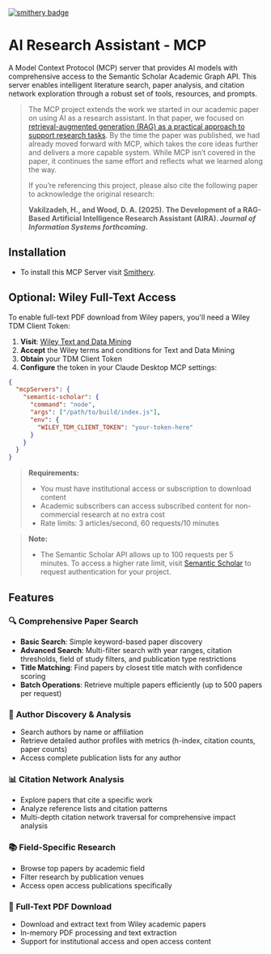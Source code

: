 [![smithery badge](https://smithery.ai/badge/@hamid-vakilzadeh/mcpsemanticscholar)](https://smithery.ai/server/@hamid-vakilzadeh/mcpsemanticscholar)

# AI Research Assistant - MCP

A Model Context Protocol (MCP) server that provides AI models with comprehensive access to the Semantic Scholar Academic Graph API. This server enables intelligent literature search, paper analysis, and citation network exploration through a robust set of tools, resources, and prompts.

> The MCP project extends the work we started in our academic paper on using AI as a research assistant. In that paper, we focused on [retrieval-augmented generation (RAG) as a practical approach to support research tasks](http://lit-review-assistant.streamlit.app/). By the time the paper was published, we had already moved forward with MCP, which takes the core ideas further and delivers a more capable system. While MCP isn’t covered in the paper, it continues the same effort and reflects what we learned along the way.
>
> If you’re referencing this project, please also cite the following paper to acknowledge the original research:
>
> <strong>Vakilzadeh, H., and Wood, D. A. (2025). The Development of a RAG-Based Artificial Intelligence Research Assistant (AIRA). <em>Journal of Information Systems forthcoming</em>.</strong>

## Installation

- To install this MCP Server visit [Smithery](https://smithery.ai/server/@hamid-vakilzadeh/mcpsemanticscholar).

## Optional: Wiley Full-Text Access

To enable full-text PDF download from Wiley papers, you'll need a Wiley TDM Client Token:

1. **Visit**: [Wiley Text and Data Mining](https://onlinelibrary.wiley.com/library-info/resources/text-and-datamining)
2. **Accept** the Wiley terms and conditions for Text and Data Mining
3. **Obtain** your TDM Client Token
4. **Configure** the token in your Claude Desktop MCP settings:

```json
{
  "mcpServers": {
    "semantic-scholar": {
      "command": "node",
      "args": ["/path/to/build/index.js"],
      "env": {
        "WILEY_TDM_CLIENT_TOKEN": "your-token-here"
      }
    }
  }
}
```

> **Requirements:**
>
> - You must have institutional access or subscription to download content
> - Academic subscribers can access subscribed content for non-commercial research at no extra cost
> - Rate limits: 3 articles/second, 60 requests/10 minutes

> **Note:**
>
> - The Semantic Scholar API allows up to 100 requests per 5 minutes. To access a higher rate limit, visit [Semantic Scholar](https://www.semanticscholar.org/product/api#Partner-Form) to request authentication for your project.

## Features

### 🔍 **Comprehensive Paper Search**

- **Basic Search**: Simple keyword-based paper discovery
- **Advanced Search**: Multi-filter search with year ranges, citation thresholds, field of study filters, and publication type restrictions
- **Title Matching**: Find papers by closest title match with confidence scoring
- **Batch Operations**: Retrieve multiple papers efficiently (up to 500 papers per request)

### 👥 **Author Discovery & Analysis**

- Search authors by name or affiliation
- Retrieve detailed author profiles with metrics (h-index, citation counts, paper counts)
- Access complete publication lists for any author

### 📊 **Citation Network Analysis**

- Explore papers that cite a specific work
- Analyze reference lists and citation patterns
- Multi-depth citation network traversal for comprehensive impact analysis

### 📚 **Field-Specific Research**

- Browse top papers by academic field
- Filter research by publication venues
- Access open access publications specifically

### 📄 **Full-Text PDF Download**

- Download and extract text from Wiley academic papers
- In-memory PDF processing and text extraction
- Support for institutional access and open access content
